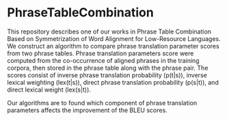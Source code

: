 # PhraseTableCombination
This repository describes one of our works in Phrase Table Combination Based on Symmetrization of Word Alignment for Low-Resource Languages. We construct an algorithm to compare phrase translation parameter scores from two phrase tables. Phrase translation parameters score were computed from the co-occurrence of aligned phrases in the training corpora, then stored in the phrase table along with the phrase pair. The scores consist of inverse phrase translation probability (p(t|s)), inverse lexical weighting (lex(t|s)), direct phrase translation probability (p(s|t)), and direct lexical weight (lex(s|t)). 

Our algorithms are to found which component of phrase translation parameters affects the improvement of the BLEU scores. 
